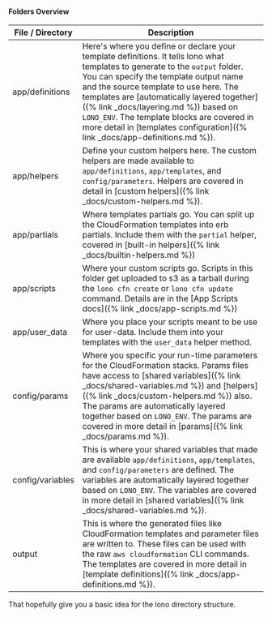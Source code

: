 #### Folders Overview

File / Directory  | Description
------------- | -------------
app/definitions | Here's where you define or declare your template definitions. It tells lono what templates to generate to the `output` folder.  You can specify the template output name and the source template to use here. The templates are [automatically layered together]({% link _docs/layering.md %}) based on `LONO_ENV`.  The template blocks are covered in more detail in [templates configuration]({% link _docs/app-definitions.md %}).
app/helpers | Define your custom helpers here. The custom helpers are made available to `app/definitions`, `app/templates`, and `config/parameters`. Helpers are covered in detail in [custom helpers]({% link _docs/custom-helpers.md %}).
app/partials | Where templates partials go. You can split up the CloudFormation templates into erb partials. Include them with the `partial` helper, covered in [built-in helpers]({% link _docs/builtin-helpers.md %})
app/scripts | Where your custom scripts go. Scripts in this folder get uploaded to s3 as a tarball during the `lono cfn create` or `lono cfn update` command. Details are in the [App Scripts docs]({% link _docs/app-scripts.md %})
app/user_data | Where you place your scripts meant to be use for user-data. Include them into your templates with the `user_data` helper method.
config/params | Where you specific your run-time parameters for the CloudFormation stacks. Params files have access to [shared variables]({% link _docs/shared-variables.md %}) and [helpers]({% link _docs/custom-helpers.md %}) also. The params are automatically layered together based on `LONO_ENV`. The params are covered in more detail in [params]({% link _docs/params.md %}).
config/variables | This is where your shared variables that made are available `app/definitions`, `app/templates`, and `config/parameters` are defined. The variables are automatically layered together based on `LONO_ENV`. The variables are covered in more detail in [shared variables]({% link _docs/shared-variables.md %}).
output | This is where the generated files like CloudFormation templates and parameter files are written to. These files can be used with the raw `aws cloudformation` CLI commands. The templates are covered in more detail in [template definitions]({% link _docs/app-definitions.md %}).

That hopefully give you a basic idea for the lono directory structure.

